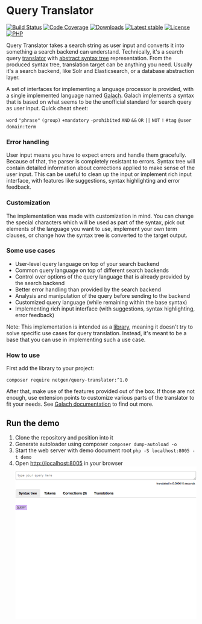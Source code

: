 # Query Translator

[![Build Status](https://img.shields.io/travis/netgen/query-translator.svg?style=flat-square)](https://travis-ci.org/netgen/query-translator)
[![Code Coverage](https://img.shields.io/codecov/c/github/netgen/query-translator.svg?style=flat-square)](https://codecov.io/gh/netgen/query-translator)
[![Downloads](https://img.shields.io/packagist/dt/netgen/query-translator.svg?style=flat-square)](https://packagist.org/packages/netgen/query-translator)
[![Latest stable](https://img.shields.io/packagist/v/netgen/query-translator.svg?style=flat-square)](https://packagist.org/packages/netgen/query-translator)
[![License](https://img.shields.io/packagist/l/netgen/query-translator.svg?style=flat-square)](https://packagist.org/packages/netgen/query-translator)
[![PHP](https://img.shields.io/badge/php-%3E%3D%205.6-8892BF.svg?style=flat-square)](https://secure.php.net/)

Query Translator takes a search string as user input and converts it into something a search backend
can understand. Technically, it's a search query
[translator](https://en.wikipedia.org/wiki/Translator_(computing)) with
[abstract syntax tree](https://en.wikipedia.org/wiki/Abstract_syntax_tree) representation. From the
produced syntax tree, translation target can be anything you need. Usually it's a search backend,
like Solr and Elasticsearch, or a database abstraction layer.

A set of interfaces for implementing a language processor is provided, with a single implemented
language named [Galach](lib/Languages/Galach). Galach implements a syntax that is based on what
seems to be the unofficial standard for search query as user input. Quick cheat sheet:

`word` `"phrase"` `(group)` `+mandatory` `-prohibited` `AND` `&&` `OR` `||` `NOT` `!` `#tag` `@user`
`domain:term`

### Error handling

User input means you have to expect errors and handle them gracefully. Because of that, the parser
is completely resistant to errors. Syntax tree will contain detailed information about corrections
applied to make sense of the user input. This can be useful to clean up the input or implement rich
input interface, with features like suggestions, syntax highlighting and error feedback.

### Customization

The implementation was made with customization in mind. You can change the special characters which
will be used as part of the syntax, pick out elements of the language you want to use, implement
your own term clauses, or change how the syntax tree is converted to the target output.

### Some use cases

- User-level query language on top of your search backend
- Common query language on top of different search backends
- Control over options of the query language that is already provided by the search backend
- Better error handling than provided by the search backend
- Analysis and manipulation of the query before sending to the backend
- Customized query language (while remaining within the base syntax)
- Implementing rich input interface (with suggestions, syntax highlighting, error feedback)

Note: This implementation is intended as a
[library](https://en.wikipedia.org/wiki/Library_(computing)), meaning it doesn't try to solve
specific use cases for query translation. Instead, it's meant to be a base that you can use in
implementing such a use case.

### How to use

First add the library to your project:

```
composer require netgen/query-translator:^1.0
```

After that, make use of the features provided out of the box. If those are not enough, use extension
points to customize various parts of the translator to fit your needs. See
[Galach documentation](lib/Languages/Galach) to find out more.

## Run the demo

1. Clone the repository and position into it
2. Generate autoloader using composer `composer dump-autoload -o`
3. Start the web server with demo document root `php -S localhost:8005 -t demo`
4. Open [http://localhost:8005](http://localhost:8005) in your browser ![Query Translator demo](demo/animation.gif)
